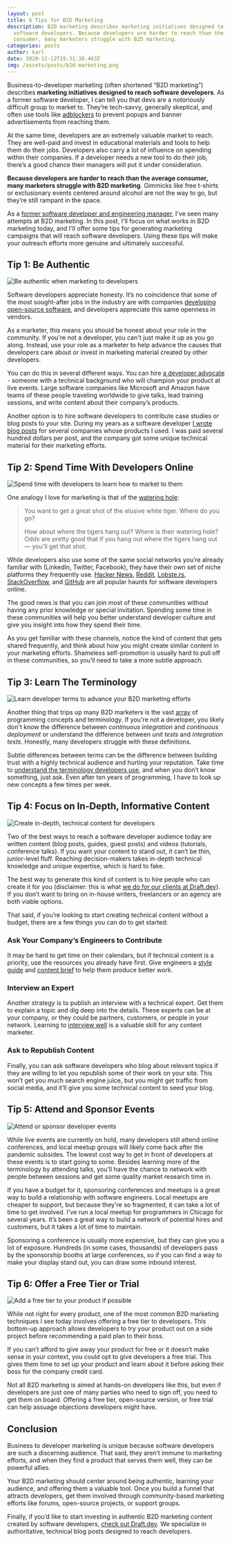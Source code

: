 ```yaml
---
layout: post
title: 6 Tips for B2D Marketing
description: B2D marketing describes marketing initiatives designed to attract
  software developers. Because developers are harder to reach than the average
  consumer, many marketers struggle with B2D marketing.
categories: posts
author: karl
date: 2020-12-12T19:31:38.463Z
img: /assets/posts/b2d-marketing.png
---
```


Business-to-developer marketing (often shortened “B2D marketing”) describes **marketing initiatives designed to reach software developers**. As a former software developer, I can tell you that devs are a notoriously difficult group to market to. They’re tech-savvy, generally skeptical, and often use tools like [adblockers](https://www.forbes.com/sites/tjmccue/2019/03/19/47-percent-of-consumers-are-blocking-ads/?sh=244a64d02037) to prevent popups and banner advertisements from reaching them.

At the same time, developers are an extremely valuable market to reach. They are well-paid and invest in educational materials and tools to help them do their jobs. Developers also carry a lot of influence on spending within their companies. If a developer needs a new tool to do their job, there’s a good chance their managers will put it under consideration.

<!-- signup -->

**Because developers are harder to reach than the average consumer, many marketers struggle with B2D marketing**. Gimmicks like free t-shirts or exclusionary events centered around alcohol are not the way to go, but they’re still rampant in the space.

As a [former software developer and engineering manager](https://www.toptal.com/engineering-management/a-day-in-life-engineering-manager), I've seen many attempts at B2D marketing. In this post, I'll focus on what works in B2D marketing today, and I'll offer some tips for generating marketing campaigns that will reach software developers. Using these tips will make your outreach efforts more genuine and ultimately successful.

## Tip 1: Be Authentic

![Be authentic when marketing to developers](https://i.imgur.com/MfurIjf.png)

Software developers appreciate honesty. It’s no coincidence that some of the most sought-after jobs in the industry are with companies [developing open-source software](https://www.ycombinator.com/library/56-why-the-best-companies-and-developers-give-away-almost-everything-they-do), and developers appreciate this same openness in vendors.

As a marketer, this means you should be honest about your role in the community. If you're not a developer, you can't just make it up as you go along. Instead, use your role as a marketer to help advance the causes that developers care about or invest in marketing material created by other developers.

You can do this in several different ways. You can hire [a developer advocate](https://www.freecodecamp.org/news/what-the-heck-is-a-developer-advocate-87ab4faccfc4/) - someone with a technical background who will champion your product at live events. Large software companies like Microsoft and Amazon have teams of these people traveling worldwide to give talks, lead training sessions, and write content about their company’s products.

Another option is to hire software developers to contribute case studies or blog posts to your site. During my years as a software developer [I wrote blog posts](https://www.karllhughes.com/posts/start-freelance-blogging) for several companies whose products I used. I was paid several hundred dollars per post, and the company got some unique technical material for their marketing efforts.

## Tip 2: Spend Time With Developers Online

![Spend time with developers to learn how to market to them](https://i.imgur.com/ndTg16O.png)

One analogy I love for marketing is that of the [watering hole](https://www.mclellanmarketing.com/2007/09/where-is-your-c.html):

> You want to get a great shot of the elusive white tiger. Where do you go?
> 
> How about where the tigers hang out? Where is their watering hole? Odds are pretty good that if you hang out where the tigers hang out — you'll get that shot.

While developers also use some of the same social networks you’re already familiar with (LinkedIn, Twitter, Facebook), they have their own set of niche platforms they frequently use. [Hacker News](https://news.ycombinator.com/), [Reddit](https://www.reddit.com/), [Lobste.rs](http://lobste.rs/), [StackOverflow](https://stackoverflow.com/), and [GitHub](https://github.com/) are all popular haunts for software developers online.

The good news is that you can join most of these communities without having any prior knowledge or special invitation. Spending some time in these communities will help you better understand developer culture and give you insight into how they spend their time.

As you get familiar with these channels, notice the kind of content that gets shared frequently, and think about how you might create similar content in your marketing efforts. Shameless self-promotion is usually hard to pull off in these communities, so you’ll need to take a more subtle approach.

## Tip 3: Learn The Terminology

![Learn developer terms to advance your B2D marketing efforts](https://i.imgur.com/fSM3ozj.png)

Another thing that trips up many B2D marketers is the vast [array](https://en.wikipedia.org/wiki/Array_data_structure) of programming concepts and terminology. If you're not a developer, you likely don't know the difference between _continuous integration_ and _continuous deployment_ or understand the difference between _unit tests_ and _integration tests_. Honestly, many developers struggle with these definitions.

Subtle differences between terms can be the difference between building trust with a highly technical audience and hurting your reputation. Take time to [understand the terminology developers use](https://www.programmingforbeginnersbook.com/blog/expand_your_programming_vocabulary/), and when you don’t know something, just ask. Even after ten years of programming, I have to look up new concepts a few times per week.

## Tip 4: Focus on In-Depth, Informative Content

![Create in-depth, technical content for developers](https://i.imgur.com/1hoAgOm.png)

Two of the best ways to reach a software developer audience today are written content (blog posts, guides, guest posts) and videos (tutorials, conference talks). If you want your content to stand out, it can’t be thin, junior-level fluff. Reaching decision-makers takes in-depth technical knowledge and unique expertise, which is hard to fake.

The best way to generate this kind of content is to hire people who can create it for you (disclaimer: this is what [we do for our clients at Draft.dev](https://draft.dev)). If you don’t want to bring on in-house writers, freelancers or an agency are both viable options.

That said, if you’re looking to start creating technical content without a budget, there are a few things you can do to get started:

### Ask Your Company’s Engineers to Contribute
It may be hard to get time on their calendars, but if technical content is a priority, use the resources you already have first. Give engineers a [style guide](https://draft.dev/learn/posts/styleguide) and [content brief](https://draft.dev/learn/posts/content-plan) to help them produce better work.

### Interview an Expert
Another strategy is to publish an interview with a technical expert. Get them to explain a topic and dig deep into the details. These experts can be at your company, or they could be partners, customers, or people in your network. Learning to [interview well](https://contentmarketinginstitute.com/2017/01/journalists-interviews-life/) is a valuable skill for any content marketer.

### Ask to Republish Content
Finally, you can ask software developers who blog about relevant topics if they are willing to let you republish some of their work on your site. This won’t get you much search engine juice, but you might get traffic from social media, and it’ll give you some technical content to seed your blog.

## Tip 5: Attend and Sponsor Events

![Attend or sponsor developer events](https://i.imgur.com/QKGso2n.png)

While live events are currently on hold, many developers still attend online conferences, and local meetup groups will likely come back after the pandemic subsides. The lowest cost way to get in front of developers at these events is to start going to some. Besides learning more of the terminology by attending talks, you’ll have the chance to network with people between sessions and get some quality market research time in.

If you have a budget for it, sponsoring conferences and meetups is a great way to build a relationship with software engineers. Local meetups are cheaper to support, but because they're so fragmented, it can take a lot of time to get involved. I've run a local meetup for programmers in Chicago for several years. It’s been a great way to build a network of potential hires and customers, but it takes a lot of time to maintain.

Sponsoring a conference is usually more expensive, but they can give you a lot of exposure. Hundreds (in some cases, thousands) of developers pass by the sponsorship booths at large conferences, so if you can find a way to make your display stand out, you can draw some inbound interest.

## Tip 6: Offer a Free Tier or Trial

![Add a free tier to your product if possible](https://i.imgur.com/7zmLiqS.png)

While not right for every product, one of the most common B2D marketing techniques I see today involves offering a free tier to developers. This bottom-up approach allows developers to try your product out on a side project before recommending a paid plan to their boss.

If you can’t afford to give away your product for free or it doesn’t make sense in your context, you could opt to give developers a free trial. This gives them time to set up your product and learn about it before asking their boss for the company credit card.

Not all B2D marketing is aimed at hands-on developers like this, but even if developers are just one of many parties who need to sign off, you need to get them on board. Offering a free tier, open-source version, or free trial can help assuage objections developers might have.

## Conclusion
Business to developer marketing is unique because software developers are such a discerning audience. That said, they aren’t immune to marketing efforts, and when they find a product that serves them well, they can be powerful allies.

Your B2D marketing should center around being authentic, learning your audience, and offering them a valuable tool. Once you build a funnel that attracts developers, get them involved through community-based marketing efforts like forums, open-source projects, or support groups.

Finally, if you’d like to start investing in authentic B2D marketing content created by software developers, [check out Draft.dev](http://draft.dev/). We specialize in authoritative, technical blog posts designed to reach developers.
